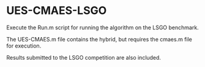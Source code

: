 # UES-CMAES-LSGO
Execute the Run.m script for running the algorithm on the LSGO benchmark.

The UES-CMAES.m file contains the hybrid, but requires the cmaes.m file for execution.

Results submitted to the LSGO competition are also included.
